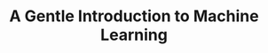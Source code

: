 ---
title: "A Gentle Introduction to Machine Learning"
excerpt: "The basics of Artificial Intelligence and Machine Learning. No experience Required<br/><img src='/images/a_gentle_intro_thumb.png'>"
collection: portfolio
---